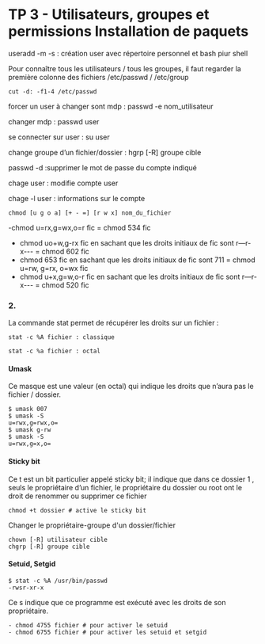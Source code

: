 # **TP 3 - Utilisateurs, groupes et permissions Installation de paquets**


useradd -m  -s : création user avec répertoire personnel et bash piur shell

Pour connaître tous les utilisateurs / tous les groupes, il faut regarder la première
colonne des fichiers /etc/passwd / /etc/group

```
cut -d: -f1-4 /etc/passwd
```


forcer un user à changer sont mdp : passwd -e nom_utilisateur

changer mdp : passwd user

se connecter sur user : su user

change groupe d’un fichier/dossier : hgrp [-R] groupe cible


passwd -d :supprimer le mot de passe du compte indiqué

chage user : modifie compte user

chage -l user : informations sur le compte


```
chmod [u g o a] [+ - =] [r w x] nom_du_fichier
```

-chmod u=rx,g=wx,o=r fic = chmod 534 fic
- chmod uo+w,g-rx fic en sachant que les droits initiaux de fic sont r—r-x---  = chmod 602 fic
- chmod 653 fic en sachant que les droits initiaux de fic sont 711  = chmod u=rw, g=rx, o=wx fic
- chmod u+x,g=w,o-r fic en sachant que les droits initiaux de fic sont r—r-x--- = chmod 520 fic


### 2. 
La commande stat permet de récupérer les droits sur un fichier :

```
stat -c %A fichier : classique

stat -c %a fichier : octal
```

#### Umask

Ce masque est une valeur (en octal) qui indique les droits que n’aura pas le
fichier / dossier.

```
$ umask 007
$ umask -S
u=rwx,g=rwx,o=
$ umask g-rw
$ umask -S
u=rwx,g=x,o=
```

#### Sticky bit

Ce t est un bit particulier appelé sticky bit; il indique que dans ce dossier 1
, seuls
le propriétaire d’un fichier, le propriétaire du dossier ou root ont le droit de
renommer ou supprimer ce fichier

```
chmod +t dossier # active le sticky bit
```

Changer le propriétaire-groupe d'un dossier/fichier

```
chown [-R] utilisateur cible
chgrp [-R] groupe cible
```
#### Setuid, Setgid

```
$ stat -c %A /usr/bin/passwd
-rwsr-xr-x
```

Ce s indique que ce programme est exécuté avec les droits de son propriétaire.

```
- chmod 4755 fichier # pour activer le setuid
- chmod 6755 fichier # pour activer les setuid et setgid
```